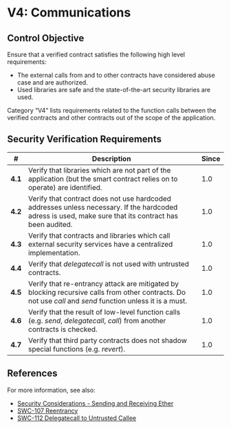 # V4: Communications

## Control Objective

Ensure that a verified contract satisfies the following high level requirements:
* The external calls from and to other contracts have considered abuse case and are authorized.
* Used libraries are safe and the state-of-the-art security libraries are used.

Category “V4” lists requirements related to the function calls between the verified contracts and other contracts out of the scope of the application.

## Security Verification Requirements

| # | Description |  Since |
| --- | --- | --- | 
| **4.1** | Verify that libraries which are not part of the application (but the smart contract relies on to operate) are identified. | 1.0 |
| **4.2** | Verify that contract does not use hardcoded addresses unless necessary. If the hardcoded adress is used, make sure that its contract has been audited. | 1.0 |
| **4.3** | Verify that contracts and libraries which call external security services have a centralized implementation. | 1.0 |
| **4.4** | Verify that *delegatecall* is not used with untrusted contracts. | 1.0 |
| **4.5** | Verify that re-entrancy attack are mitigated by blocking recursive calls from other contracts. Do not use *call* and *send* function unless it is a must. | 1.0 |
| **4.6** | Verify that the result of low-level function calls (e.g. *send*, *delegatecall*, *call*) from another contracts is checked. | 1.0 |
| **4.7** | Verify that third party contracts does not shadow special functions (e.g. *revert*). | 1.0 |


## References

For more information, see also:
* [Security Considerations - Sending and Receiving Ether](https://solidity.readthedocs.io/en/v0.5.3/security-considerations.html#sending-and-receiving-ether)
* [SWC-107 Reentrancy](https://smartcontractsecurity.github.io/SWC-registry/docs/SWC-107)
* [SWC-112 Delegatecall to Untrusted Callee](https://smartcontractsecurity.github.io/SWC-registry/docs/SWC-112)

